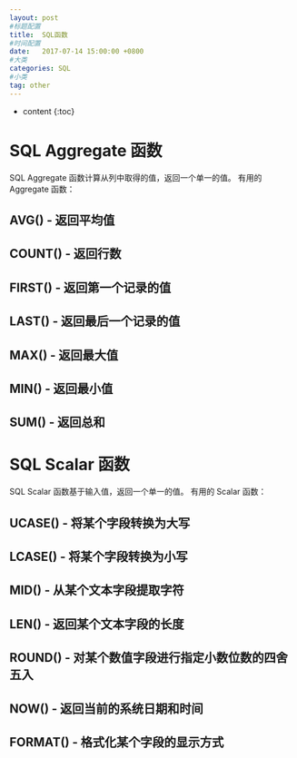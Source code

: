 ```yaml
---
layout: post
#标题配置
title:  SQL函数
#时间配置
date:   2017-07-14 15:00:00 +0800
#大类
categories: SQL
#小类
tag: other
---
```


* content
{:toc}


# SQL Aggregate 函数
SQL Aggregate 函数计算从列中取得的值，返回一个单一的值。
有用的 Aggregate 函数：
## AVG() - 返回平均值
## COUNT() - 返回行数
## FIRST() - 返回第一个记录的值
## LAST() - 返回最后一个记录的值
## MAX() - 返回最大值
## MIN() - 返回最小值
## SUM() - 返回总和

# SQL Scalar 函数
SQL Scalar 函数基于输入值，返回一个单一的值。
有用的 Scalar 函数：
## UCASE() - 将某个字段转换为大写
## LCASE() - 将某个字段转换为小写
## MID() - 从某个文本字段提取字符
## LEN() - 返回某个文本字段的长度
## ROUND() - 对某个数值字段进行指定小数位数的四舍五入
## NOW() - 返回当前的系统日期和时间
## FORMAT() - 格式化某个字段的显示方式

